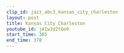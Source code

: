 ```yaml
---
clip_id: jazz_abc3_kansas_city_charleston
layout: post
title: Kansas City Charleston
youtube_id: jAIwJd2tQo0
start_time: 365
end_time: 378
---
```


